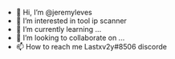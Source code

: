 - 👋 Hi, I’m @jeremyleves
- 👀 I’m interested in tool ip scanner
- 🌱 I’m currently learning ...
- 💞️ I’m looking to collaborate on ...
- 📫 How to reach me Lastxv2y#8506 discorde

<!---
jeremyleves/jeremyleves is a ✨ special ✨ repository because its `README.md` (this file) appears on your GitHub profile.
You can click the Preview link to take a look at your changes.
--->
